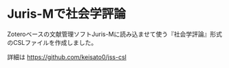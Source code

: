 # Juris-Mで社会学評論

Zoteroベースの文献管理ソフトJuris-Mに読み込ませて使う『社会学評論』形式のCSLファイルを作成しました。

詳細は https://github.com/keisato0/jss-csl